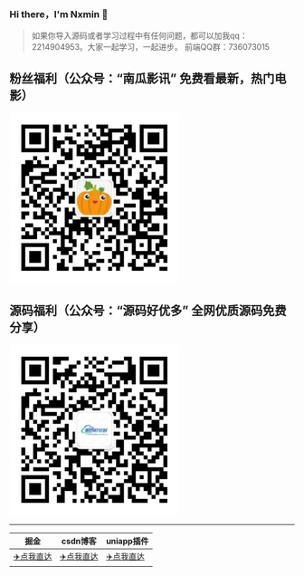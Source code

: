 ### Hi there，I'm Nxmin 👋

> 如果你导入源码或者学习过程中有任何问题，都可以加我qq：2214904953。大家一起学习，一起进步。 前端QQ群：736073015


## 粉丝福利（公众号：“南瓜影讯” 免费看最新，热门电影）

<img src="https://github.com/mgbq/static/blob/main/ngyy.jpg?raw=true"   width="300px" height="300px"/>

## 源码福利（公众号：“源码好优多” 全网优质源码免费分享）


<img src="https://github.com/mgbq/static/blob/main/ymhyd.jpg?raw=true"   width="300px" height="300px"/>

---
 | 掘金  |csdn博客 | uniapp插件|
 | ----  | --- |--- |
 | [✈️点我直达](https://juejin.cn/user/624178334799159)|[✈️点我直达](https://blog.csdn.net/qq_32340877)| [✈️点我直达](https://ext.dcloud.net.cn/publisher?id=148103)|
